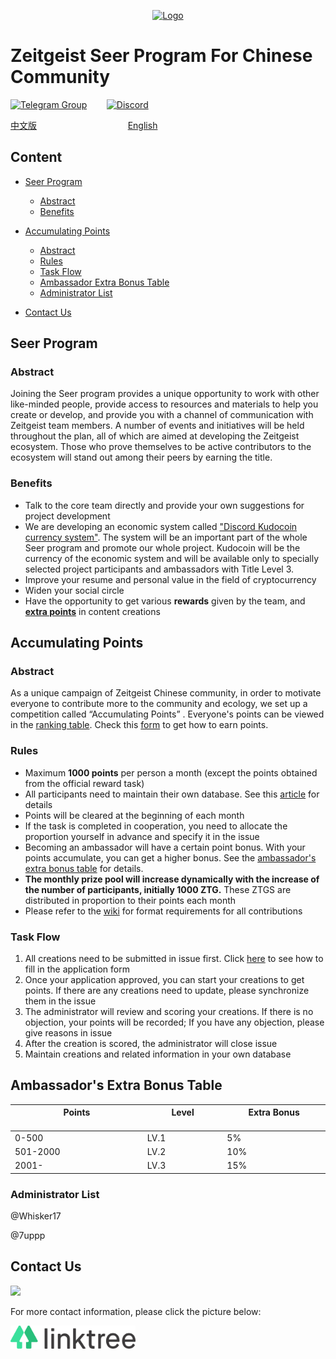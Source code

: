 <p align="center">
  <a href="https://zeitgeist-seer.com/">
    <img src="https://blog.zeitgeist.pm/content/images/size/w2000/2021/07/Seer-Program-BLOG-Thumb.jpg" alt="Logo">
  </a>
</p>


# Zeitgeist Seer Program For Chinese Community



[![Telegram Group](https://cdn.rawgit.com/Patrolavia/telegram-badge/8fe3382b/chat.svg)](https://t.me/joinchat/ouhIOBrJPts3MjFl) &nbsp;&nbsp; &nbsp;  &nbsp;  [![Discord](https://img.shields.io/badge/discord-join%20chat-blue.svg)](https://discord.com/invite/xv8HuA4s8v)



[中文版](https://github.com/Whisker17/Seer-For-China/blob/main/README.md)      &nbsp; &nbsp; &nbsp; &nbsp; &nbsp; &nbsp; &nbsp; &nbsp; &nbsp; &nbsp; &nbsp; &nbsp; &nbsp; &nbsp; &nbsp; &nbsp; &nbsp; &nbsp;                [English](https://github.com/Whisker17/Seer-For-China/blob/main/README-en.md)



## Content

- [Seer Program](#Seer-Program)
  - [Abstract](#Abstract)
  - [Benefits](#Benefits)

- [Accumulating Points](#Accumulating-Points)
  - [Abstract](#Abstract-1)
  - [Rules](#Rules)
  - [Task Flow](#Task-Flow)
  - [Ambassador Extra Bonus Table](#Ambassador-Extra-Bonus-Table)
  - [Administrator List](#Administrator-List)
- [Contact Us](#Contact-Us)

## Seer Program

### Abstract

Joining the Seer program provides a unique opportunity to work with other like-minded people, provide access to resources and materials to help you create or develop, and provide you with a channel of communication with Zeitgeist team members. A number of events and initiatives will be held throughout the plan, all of which are aimed at developing the Zeitgeist ecosystem. Those who prove themselves to be active contributors to the ecosystem will stand out among their peers by earning the title.

### Benefits

- Talk to the core team directly and provide your own suggestions for project development
- We are developing an economic system called ["Discord Kudocoin currency system"](https://zeitgeist-seer.com/events). The system will be an important part of the whole Seer program and promote our whole project. Kudocoin will be the currency of the economic system and will be available only to specially selected project participants and ambassadors with Title Level 3.
- Improve your resume and personal value in the field of cryptocurrency
- Widen your social circle
- Have the opportunity to get various **rewards** given by the team, and [**extra points**](https://github.com/zeitgeistpm/Seer-For-China/blob/main/bounty/README-en.md#independent-contribution) in content creations

## Accumulating Points

### Abstract

As a unique campaign of Zeitgeist Chinese community, in order to motivate everyone to contribute more to the community and ecology, we set up a competition called “Accumulating Points” . Everyone's points can be viewed in the [ranking table](https://github.com/zeitgeistpm/Seer-For-China/blob/main/db/README.md). Check this [form](https://github.com/zeitgeistpm/Seer-For-China/blob/main/bounty/README-en.md#tiered-rewards) to get how to earn points.

### Rules

- Maximum **1000 points** per person a month (except the points obtained from the official reward task)
- All participants need to maintain their own database. See this [article](https://github.com/zeitgeistpm/Seer-For-China/blob/main/db/How-To-Build.md) for details 
- Points will be cleared at the beginning of each month
- If the task is completed in cooperation, you need to allocate the proportion yourself in advance and specify it in the issue
- Becoming an ambassador will have a certain point bonus. With your points accumulate, you can get a higher bonus. See the [ambassador's extra bonus table](https://github.com/zeitgeistpm/Seer-For-China/blob/main/README-en.md#ambassadors-extra-bonus-table) for details.
- **The monthly prize pool will increase dynamically with the increase of the number of participants, initially 1000 ZTG.** These ZTGS are distributed in proportion to their points each month
- Please refer to the [wiki](https://github.com/zeitgeistpm/Seer-For-China/wiki) for format requirements for all contributions

### Task Flow

1. All creations need to be submitted in issue first. Click [here](https://github.com/zeitgeistpm/Seer-For-China/blob/main/bounty/How-To-Apply.md ) to see how to fill in the application form
2. Once your application approved, you can start your creations to get points. If there are any creations need to update, please synchronize them in the issue
3. The administrator will review and scoring your creations. If there is no objection, your points will be recorded; If you have any objection, please give reasons in issue
4. After the creation is scored, the administrator will close issue
5. Maintain creations and related information in your own database

## Ambassador's Extra Bonus Table

| Points<img width=200/> | Level<img width=100/> | Extra Bonus<img width=100/> |
| ---------------------- | --------------------- | --------------------------- |
| 0-500                  | LV.1                  | 5%                          |
| 501-2000               | LV.2                  | 10%                         |
| 2001-                  | LV.3                  | 15%                         |

### Administrator List

@Whisker17

@7uppp 

## Contact Us

![](https://raw.githubusercontent.com/Whisker17/ImageStoreService/main/%E6%90%9C%E4%B8%80%E6%90%9C%E5%8A%A0%E4%BA%8C%E7%BB%B4%E7%A0%81-%E7%BB%BF%E8%89%B2.png)

For more contact information, please click the picture below:

<a href="https://linktr.ee/zeitgeistcn">
  <img align="left" alt="Zeitgeist Official Discord" width="200px" src="https://raw.githubusercontent.com/Whisker17/ImageStoreService/main/Icon%20Linktree.png" /></a> 

<br>
